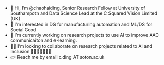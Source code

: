 - 👋 Hi, I’m @chaohaiding, Senior Research Fellow at University of Southampotn and Data Science Lead at the C Squared Vision Limited (UK)
- 👀 I’m interested in DS for manufacturing automation and ML/DS for Social Good
- 🌱 I’m currently working on research projects to use AI to improve AAC communicaiton and e-learning.
- 🙋‍♂️ I’m looking to collaborate on research projects related to AI and Inclusion 👩‍🦽🧑‍🦽🧑‍🦯🚶
- 👉 Reach me by email c.ding AT soton.ac.uk

<!---
chaohaiding/chaohaiding is a ✨ special ✨ repository because its `README.md` (this file) appears on your GitHub profile.
You can click the Preview link to take a look at your changes.
--->
